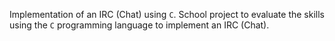 Implementation of an IRC (Chat) using `C`. School project to evaluate the skills using the `C` programming language to implement an IRC (Chat).
